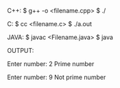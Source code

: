 C++:
$ g++ -o <name> <filename.cpp>
$ ./<name>

C:
$ cc <filename.c>
$ ./a.out

JAVA:
$ javac <Filename.java>
$ java <Filename>

OUTPUT:

Enter number: 2
Prime number

Enter number: 9
Not prime number
